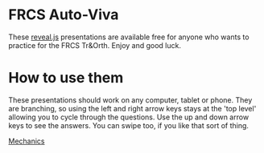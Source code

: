 # FRCS Auto-Viva
These [reveal.js](https://revealjs.com) presentations are available free for anyone who wants to practice for the FRCS Tr&Orth. Enjoy and good luck.

# How to use them
These presentations should work on any computer, tablet or phone. They are branching, so using the left and right arrow keys stays at the 'top level' allowing you to cycle through the questions. Use the up and down arrow keys to see the answers. You can swipe too, if you like that sort of thing.

[Mechanics](https://github.com/garfjeld/FRCS/blob/master/mechanics.html)

